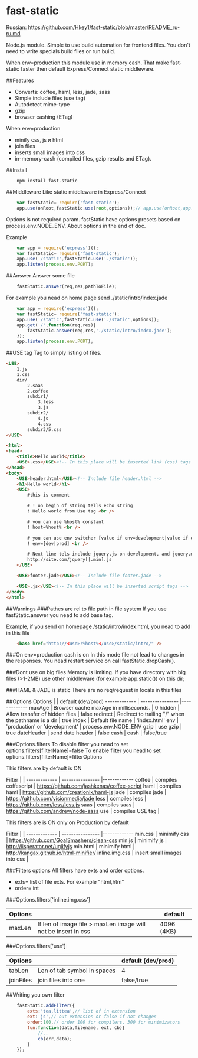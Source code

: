 fast-static
===========
Russian: https://github.com/Hkey1/fast-static/blob/master/README_ru-ru.md

Node.js module. Simple to use build automation for frontend files.
You don't need to write specials build files or run build.

When env=production this module use in memory cash.
That make fast-static faster then default Express/Connect static middleware.



##Features
* Converts: coffee, haml, less, jade, sass
* Simple include files (use tag)
* Autodetect mime-type
* gzip
* browser cashing (ETag)

When env=production
* minify css, js и html
* join files
* inserts small images into css
* in-memory-cash (compiled files, gzip results and ETag).


##Install
```
    npm install fast-static
```

##Middleware
Like static middleware in Express/Connect
```javascript
    var fastStatic= require('fast-static');
    app.use(onRoot,fastStatic.use(root,options));// app.use(onRoot,app.static(root,options));
```
Options is not required param.
fastStatic have options presets based on process.env.NODE_ENV.
About options in the end of doc.


Example
```javascript
    var app = require('express')();
    var fastStatic= require('fast-static');
    app.use('/static',fastStatic.use('./static'));
    app.listen(process.env.PORT);
```
##Answer
Answer some file
```javascript
    fastStatic.answer(req,res,pathToFile);
```
For example you nead on home page send ./static/intro/index.jade
```javascript
    var app = require('express')();
    var fastStatic= require('fast-static');
    app.use('/static',fastStatic.use('./static',options));
    app.get('/',function(req,res){
        fastStatic.answer(req,res,'./static/intro/index.jade');
    });
    app.listen(process.env.PORT);
```
##USE tag
Tag to simply listing of files.

```html
<USE>
    1.js
    1.css
    dir/
        2.saas
        2.coffee
        subdir1/
            3.less
            3.js
        subdir2/
            4.js
            4.css
        subdir3/5.css
</USE>

<html>
<head>
    <title>Hello world</title>
    <USE>.css</USE><!-- In this place will be inserted link (css) tags -->
</head>
<body>
    <USE>header.html</USE><!-- Include file header.html -->
    <h1>Hello world</h1>
    <USE>
        #this is comment

        # ! on begin of string tells echo string
        ! Hello world from Use tag <br />

        # you can use %host% constant
        ! host=%host% <br />

        # you can use env switcher [value if env=development|value if env=production]
        ! env=[dev|prod] <br />

        # Next line tels include jquery.js on development, and jquery.min.js on production
        http://site.com/jquery[|.min].js
    </USE>

    <USE>footer.jade</USE><!-- Include file footer.jade -->

    <USE>.js</USE><!-- In this place will be inserted script tags -->
</body>
</html>
```

##Warnings
###Pathes are rel to file path in file system
If you use fastStatic.answer you nead to add base tag.

Example, if you send on homepage /static/intro/index.html, you nead to add in this file
```html
    <base href="http://<use>!%host%</use>/static/intro/" />
```

###On env=production cash is on
In this mode file not lead to changes in the responses. You nead restart service on call fastStatic.dropCash().

###Dont use on big files
Memory is limiting. If you have directory with big files (>1-2MB) use other middleware (for example app.static()) on this dir;

###HAML & JADE is static
There are no req/request in locals in this files

##Options
Options         |                                                       | default (dev/prod)
-------------   | ----------------                                      |-------------
maxAge          | Browser cache maxAge in milliseconds.                 | 0
hidden          | Allow transfer of hidden files                        | false
redirect        | Redirect to trailing "/" when the pathname is a dir   | true
index           | Default file name                                     | 'index.html'
env             | 'production' or 'development'                         | process.env.NODE_ENV
gzip            | use gzip                                              | true
dateHeader      | send date header                                      | false
cash            | cash                                                  | false/true

###Options.filters
To disable filter you nead to set options.filters[filterName]=false
To enable filter you nead to set options.filters[filterName]=filterOptions


This filters are by default is ON

Filter          |                                                       |
-------------   | ----------------                                      |-------------
coffee          | compiles coffescript                                  | https://github.com/jashkenas/coffee-script
haml            | compiles haml                                         | https://github.com/creationix/haml-js
jade            | compiles jade                                         | https://github.com/visionmedia/jade
less            | compiles less                                         | https://github.com/less/less.js
saas            | compiles saas                                         | https://github.com/andrew/node-sass
use             | compiles USE tag                                      |


This filters are is ON only on Production by default

Filter          |                                                       |
-------------   | ----------------                                      |-------------
min.css         | minimify css                                          | https://github.com/GoalSmashers/clean-css
min.js          | minimify js                                           | http://lisperator.net/uglifyjs
min.html        | minimify html                                         | http://kangax.github.io/html-minifier/
inline.img.css  | insert small images into css                          |



###Filters options
All filters have exts and order options.
* exts= list of file exts. For example "html,htm"
* order= int


###Options.filters['inline.img.css']

Options         |                                                                | default
-------------   | ----------------                                               |-------------
maxLen          | If len of image file >  maxLen image will not be insert in css | 4096  (4KB)

###Options.filters['use']

Options         |                                                                | default (dev/prod)
-------------   | ----------------                                               |-------------
tabLen          | Len of tab symbol in spaces                                    | 4
joinFiles       | join files into one                                            | false/true


##Writing you own filter
```javascript
    fastStatic.addFilter({
        exts:'tea,littea',// list of in extension
        ext:'js',// out extension or false if not changes
        order:100,// order 100 for compilers, 300 for minimizators
        fun:function(data,filename, ext, cb){
            //..
            cb(err,data);
        }
    });
```


